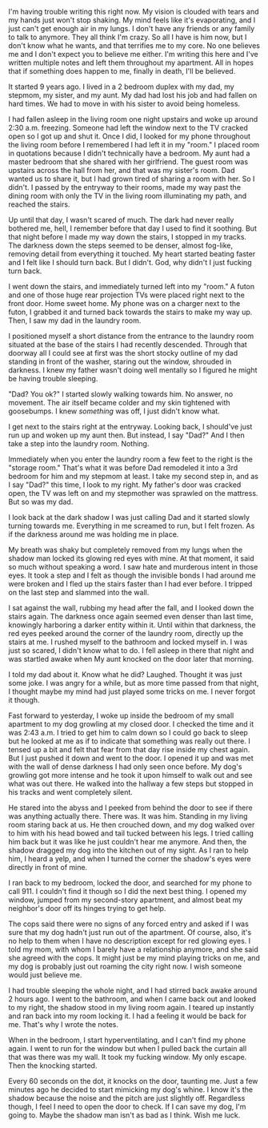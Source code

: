 I'm having trouble writing this right now. My vision is clouded with tears and my hands just won't stop shaking. My mind feels like it's evaporating, and I just can't get enough air in my lungs. I don't have any friends or any family to talk to anymore. They all think I'm crazy. So all I have is him now, but I don't know what he wants, and that terrifies me to my core.  No one believes me and I don't expect you to believe me either. I'm writing this here and I've written multiple notes and left them throughout my apartment. All in hopes that if something does happen to me, finally in death, I'll be believed.

It started 9 years ago. I lived in a 2 bedroom duplex with my dad, my stepmom, my sister, and my aunt. My dad had lost his job and had fallen on hard times. We had to move in with his sister to avoid being homeless.

I had fallen asleep in the living room one night upstairs and woke up around 2:30 a.m. freezing. Someone had left the window next to the TV cracked open so I got up and shut it. Once I did, I looked for my phone throughout the living room before I remembered I had left it in my "room." I placed room in quotations because I didn't technically have a bedroom. My aunt had a master bedroom that she shared with her girlfriend. The guest room was upstairs across the hall from her, and that was my sister's room. Dad wanted us to share it, but I had grown tired of sharing a room with her. So I didn't. I passed by the entryway to their rooms, made my way past the dining room with only the TV in the living room illuminating my path, and reached the stairs.

Up until that day, I wasn't scared of much. The dark had never really bothered me, hell, I remember before that day I used to find it soothing. But that night before I made my way down the stairs, I stopped in my tracks. The darkness down the steps seemed to be denser, almost fog-like, removing detail from everything it touched. My heart started beating faster and I felt like I should turn back. But I didn't. God, why didn't I just fucking turn back.

I went down the stairs, and immediately turned left into my "room."  A futon and one of those huge rear projection TVs were placed right next to the front door. Home sweet home. My phone was on a charger next to the futon, I grabbed it and turned back towards the stairs to make my way up. Then, I saw my dad in the laundry room.

I positioned myself a short distance from the entrance to the laundry room situated at the base of the stairs I had recently descended. Through that doorway all I could see at first was the short stocky outline of my dad standing in front of the washer, staring out the window, shrouded in darkness. I knew my father wasn't doing well mentally so I figured he might be having trouble sleeping.

"Dad? You ok?" I started slowly walking towards him. No answer, no movement. The air itself became colder and my skin tightened with goosebumps. I knew *something* was off, I just didn't know what.

I get next to the stairs right at the entryway. Looking back, I should've just run up and woken up my aunt then. But instead, I say "Dad?" And I then take a step into the laundry room. Nothing.

Immediately when you enter the laundry room a few feet to the right is the "storage room." That's what it was before Dad remodeled it into a 3rd bedroom for him and my stepmom at least. I take my second step in, and as I say "Dad?" this time, I look to my right. My father's door was cracked open, the TV was left on and my stepmother was sprawled on the mattress. But so was my dad.

I look back at the dark shadow I was just calling Dad and it started slowly turning towards me. Everything in me screamed to run, but I felt frozen. As if the darkness around me was holding me in place.

My breath was shaky but completely removed from my lungs when the shadow man locked its glowing red eyes with mine. At that moment, it said so much without speaking a word. I saw hate and murderous intent in those eyes. It took a step and I felt as though the invisible bonds I had around me were broken and I fled up the stairs faster than I had ever before. I tripped on the last step and slammed into the wall.

I sat against the wall, rubbing my head after the fall, and I looked down the stairs again. The darkness once again seemed even denser than last time, knowingly harboring a darker entity within it. Until within that darkness, the red eyes peeked around the corner of the laundry room, directly up the stairs at me. I rushed myself to the bathroom and locked myself in. I was just so scared, I didn't know what to do. I fell asleep in there that night and was startled awake when My aunt knocked on the door later that morning.

I told my dad about it. Know what he did? Laughed. Thought it was just some joke. I was angry for a while, but as more time passed from that night, I thought maybe my mind had just played some tricks on me. I never forgot it though.

Fast forward to yesterday, I woke up inside the bedroom of my small apartment to my dog growling at my closed door. I checked the time and it was 2:43 a.m. I tried to get him to calm down so I could go back to sleep but he looked at me as if to indicate that something was really out there. I tensed up a bit and felt that fear from that day rise inside my chest again. But I just pushed it down and went to the door. I opened it up and was met with the wall of dense darkness I had only seen once before. My dog's growling got more intense and he took it upon himself to walk out and see what was out there. He walked into the hallway a few steps but stopped in his tracks and went completely silent.

He stared into the abyss and I peeked from behind the door to see if there was anything actually there. There was. It was him. Standing in my living room staring back at us. He then crouched down, and my dog walked over to him with his head bowed and tail tucked between his legs. I tried calling him back but it was like he just couldn't hear me anymore. And then, the shadow dragged my dog into the kitchen out of my sight. As I ran to help him, I heard a yelp, and when I turned the corner the shadow's eyes were directly in front of mine.

I ran back to my bedroom, locked the door, and searched for my phone to call 911. I couldn't find it though so I did the next best thing. I opened my window, jumped from my second-story apartment, and almost beat my neighbor's door off its hinges trying to get help.

The cops said there were no signs of any forced entry and asked if I was sure that my dog hadn't just run out of the apartment. Of course, also, it's no help to them when I  have no description except for red glowing eyes. I told my mom, with whom I barely have a relationship anymore, and she said she agreed with the cops. It might just be my mind playing tricks on me, and my dog is probably just out roaming the city right now. I wish someone would just believe me.

I had trouble sleeping the whole night, and I had stirred back awake around 2 hours ago. I went to the bathroom, and when I came back out and looked to my right, the shadow stood in my living room again. I teared up instantly and ran back into my room locking it. I had a feeling it would be back for me. That's why I wrote the notes.

When in the bedroom, I start hyperventilating, and I can't find my phone again. I went to run for the window but when I pulled back the curtain all that was there was my wall. It took my fucking window. My only escape.  Then the knocking started.

Every 60 seconds on the dot, it knocks on the door, taunting me. Just a few minutes ago he decided to start mimicking my dog's whine. I know it's the shadow because the noise and the pitch are just slightly off. Regardless though, I feel I need to open the door to check. If I can save my dog, I'm going to. Maybe the shadow man isn't as bad as I think. Wish me luck.